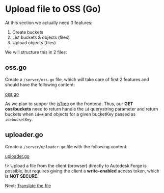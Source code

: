 # Upload file to OSS (Go)

At this section we actually need 3 features:

1. Create buckets
2. List buckets & objects (files)
3. Upload objects (files)

We will structure this in 2 files:

## oss.go

Create a `/server/oss.go` file, which will take care of first 2 features and should have the following content:

[oss.go](_snippets/viewmodels/go/oss.go ':include :type=code go')

As we plan to suppor the [jsTree](https://www.jstree.com/) on the frontend. Thus, our **GET oss/buckets** need to return handle the `id` querystring parameter and return buckets when `id=#` and objects for a given bucketKey passed as `id=bucketKey`.


## uploader.go

Create a `/server/uploader.go` file with the following content:

[uploader.go](_snippets/viewmodels/go/uploader.go ':include :type=code go')

!> Upload a file from the client (browser) directly to Autodesk Forge is possible, but requires giving the client a **write-enabled** access token, which is **NOT SECURE**.

Next: [Translate the file](modelderivative/translate/)